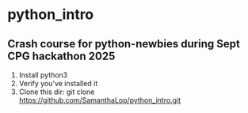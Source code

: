 # python_intro

## Crash course for python-newbies during Sept CPG hackathon 2025

1) Install python3
2) Verify you've installed it
3) Clone this dir: git clone https://github.com/SamanthaLop/python_intro.git

